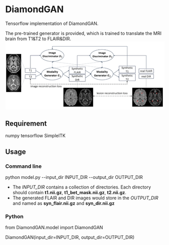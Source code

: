 # DiamondGAN
Tensorflow implementation of DiamondGAN. 

The pre-trained generator is provided, which is trained to translate the MRI brain from T1&amp;T2 to FLAIR&amp;DIR.
![DiamondGAN](https://github.com/dongliangcao/diamondGAN/blob/main/diamondGAN.png)

## Requirement
numpy
tensorflow
SimpleITK

## Usage
### Command line
python model.py --input_dir INPUT_DIR --output_dir OUTPUT_DIR
- The *INPUT_DIR* contains a collection of directories. Each directory should contain **t1.nii.gz**, **t1_bet_mask.nii.gz**, **t2.nii.gz**.
- The generated FLAIR and DIR images would store in the *OUTPUT_DIR* and named as **syn_flair.nii.gz** and **syn_dir.nii.gz**
### Python
from DiamondGAN.model import DiamondGAN

DiamondGAN(input_dir=INPUT_DIR, output_dir=OUTPUT_DIR)
